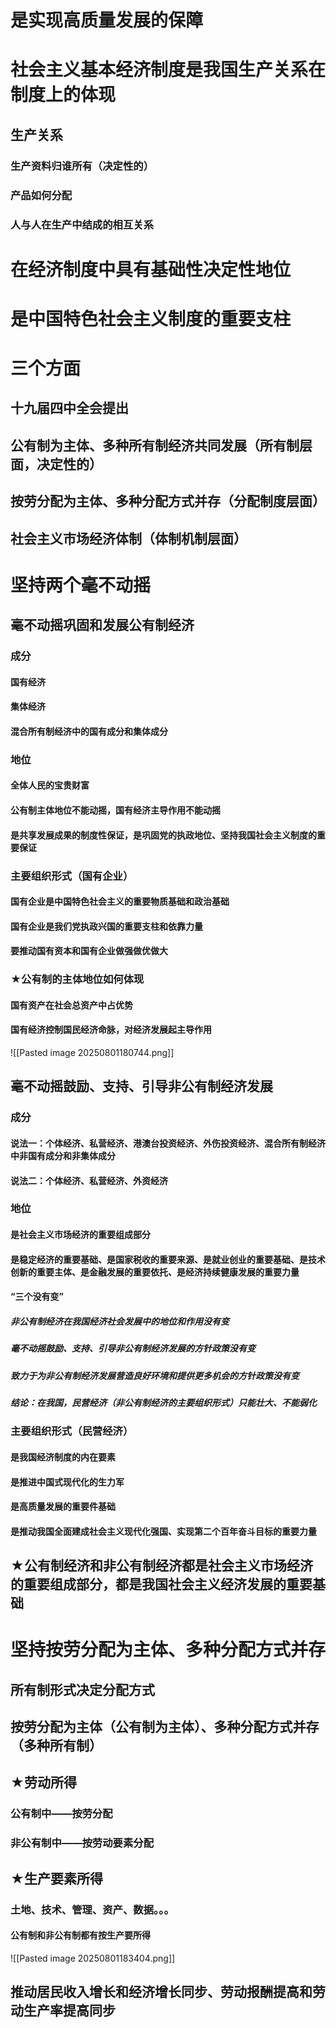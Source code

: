   
# 是实现高质量发展的保障  
# 社会主义基本经济制度是我国生产关系在制度上的体现  
## 生产关系  
### 生产资料归谁所有（决定性的）  
### 产品如何分配  
### 人与人在生产中结成的相互关系  
# 在经济制度中具有基础性决定性地位  
# 是中国特色社会主义制度的重要支柱  
# 三个方面  
## 十九届四中全会提出  
## 公有制为主体、多种所有制经济共同发展（所有制层面，决定性的）  
## 按劳分配为主体、多种分配方式并存（分配制度层面）  
## 社会主义市场经济体制（体制机制层面）  
# 坚持两个毫不动摇  
## 毫不动摇巩固和发展公有制经济  
### 成分  
#### 国有经济  
#### 集体经济  
#### 混合所有制经济中的国有成分和集体成分  
### 地位  
#### 全体人民的宝贵财富  
#### 公有制主体地位不能动摇，国有经济主导作用不能动摇  
#### 是共享发展成果的制度性保证，是巩固党的执政地位、坚持我国社会主义制度的重要保证  
### 主要组织形式（国有企业）  
#### 国有企业是中国特色社会主义的重要物质基础和政治基础  
#### 国有企业是我们党执政兴国的重要支柱和依靠力量  
#### 要推动国有资本和国有企业做强做优做大
### ★公有制的主体地位如何体现  
#### 国有资产在社会总资产中占优势  
#### 国有经济控制国民经济命脉，对经济发展起主导作用  
  
![[Pasted image 20250801180744.png]]  
## 毫不动摇鼓励、支持、引导非公有制经济发展  
### 成分  
#### 说法一：个体经济、私营经济、港澳台投资经济、外伤投资经济、混合所有制经济中非国有成分和非集体成分  
#### 说法二：个体经济、私营经济、外资经济  
### 地位  
#### 是社会主义市场经济的重要组成部分  
#### 是稳定经济的重要基础、是国家税收的重要来源、是就业创业的重要基础、是技术创新的重要主体、是金融发展的重要依托、是经济持续健康发展的重要力量  
#### “三个没有变”  
##### 非公有制经济在我国经济社会发展中的地位和作用没有变  
##### 毫不动摇鼓励、支持、引导非公有制经济发展的方针政策没有变  
##### 致力于为非公有制经济发展营造良好环境和提供更多机会的方针政策没有变  
##### 结论：在我国，民营经济（非公有制经济的主要组织形式）只能壮大、不能弱化  
### 主要组织形式（民营经济）  
#### 是我国经济制度的内在要素  
#### 是推进中国式现代化的生力军  
#### 是高质量发展的重要件基础  
#### 是推动我国全面建成社会主义现代化强国、实现第二个百年奋斗目标的重要力量  
## ★公有制经济和非公有制经济都是社会主义市场经济的重要组成部分，都是我国社会主义经济发展的重要基础  
# 坚持按劳分配为主体、多种分配方式并存  
## 所有制形式决定分配方式  
## 按劳分配为主体（公有制为主体）、多种分配方式并存（多种所有制）  
## ★劳动所得  
### 公有制中——按劳分配  
### 非公有制中——按劳动要素分配  
## ★生产要素所得  
### 土地、技术、管理、资产、数据。。。  
#### 公有制和非公有制都有按生产要所得  
![[Pasted image 20250801183404.png]]  
## 推动居民收入增长和经济增长同步、劳动报酬提高和劳动生产率提高同步